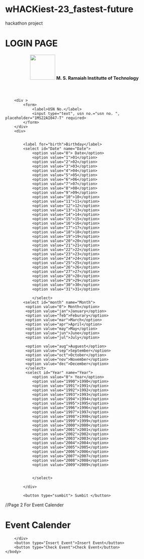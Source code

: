 # wHACKiest-23_fastest-future
hackathon project
<!DOCtype HTML>
<HTML>
    <head>
    <link rel="stylesheet" href="stly.css">
        <h1> LOGIN PAGE</h1>
        <title>Login Page </title>
        <header> <img src="m.s." height="80",width="100"> <B> M. S. Ramaiah Institutte of Technology</B> </header>
        </head>
        
        <div >
            <form>
                <label>USN No.</label>
                <input type="text", usn no.="usn no. ", placeholder="1MS22AI047-T" required>
            </form>
        </div>
        <div>

            
            <label for="birth">Birthday</label>
            <select id="Date" name="Date">
                <option value="0"> Date</option>
                <option value="1">01</option>
                <option value="2">02</option>
                <option value="3">03</option>
                <option value="4">04</option>
                <option value="5">05</option>
                <option value="6">06</option>
                <option value="7">07</option>
                <option value="8">08</option>
                <option value="9">09</option>
                <option value="10">10</option>
                <option value="11">11</option>
                <option value="12">12</option>
                <option value="13">13</option>
                <option value="14">14</option>
                <option value="15">15</option>
                <option value="16">16</option>
                <option value="17">17</option>
                <option value="18">18</option>
                <option value="19">19</option>
                <option value="20">20</option>
                <option value="21">21</option>
                <option value="22">22</option>
                <option value="23">23</option>
                <option value="24">24</option>
                <option value="25">25</option>
                <option value="26">26</option>
                <option value="27">27</option>
                <option value="28">28</option>
                <option value="29">29</option>
                <option value="30">30</option>
                <option value="31">31</option>

                </select>
            <select id="month" name="Month">
             <option value="0"> Month</option>
             <option value="jan">January</option>
             <option value="feb">Feburary</option>
             <option value="mar">March</option>
             <option value="apr">April</option>
             <option value="may">May</option>
             <option value="jun">June</option>
             <option value="jul">July</option>
            
             <option value="aug">Auguest</option>
             <option value="sep">September</option>
             <option value="oct">October</option>
             <option value="nov">November</option>
             <option value="dec">December</option>
             </select>
             <select id="Year" name="Year">
                <option value="0"> Year</option>
                <option value="1990">1990</option>
                <option value="1991">1991</option>
                <option value="1992">1992</option>
                <option value="1993">1993</option>
                <option value="1994">1994</option>
                <option value="1995">1995</option>
                <option value="1996">1996</option> 
                <option value="1997">1997</option>
                <option value="1998">1998</option>
                <option value="1999">1999</option>
                <option value="2000">2000</option>
                <option value="2001">2001</option>
                <option value="2002">2002</option>
                <option value="2003">2003</option>
                <option value="2004">2004</option>
                <option value="2005">2005</option>
                <option value="2006">2006</option>
                <option value="2007">2007</option>
                <option value="2008">2008</option>
                <option value="2009">2009</option>
                

                </select>
        
            </div>

            <button type="sumbit"> Sumbit </button> 
  
    

  
    
</HTML>



//Page 2 For Event Calender
<!DOCTYPE html>
<HTML>
    <head>
        <title> Event Calender</title>
    </head>
    <body>
        <div>
            <h1>Event Calender</h1>

        </div>
        <button type="Insert Event">Insert Event</button>
        <button type="Check Event">Check Event</button>
    </body>
</HTML>

